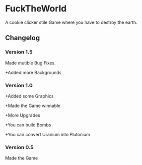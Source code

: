 # FuckTheWorld
 A cookie clicker stile Game where you have to destroy the earth.
## Changelog
### Version 1.5
Made mutible Bug Fixes.

+Added more Backgrounds
### Version 1.0
+Added some Graphics

+Made the Game winnable

+More Upgrades

+You can build Bombs

+You can convert Uranium into Plutonium

### Version 0.5
Made the Game